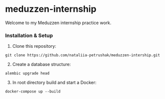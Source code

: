 # meduzzen-internship

Welcome to my Meduzzen internship practice work.

### Installation & Setup
1. Clone this repository:
````angular2html
git clone https://github.com/nataliia-petrushak/meduzzen-intership.git
````
2. Create a database structure:
````angular2html
alembic upgrade head
````
3. In root directory build and start a Docker:
````angular2html
docker-compose up --build
````
